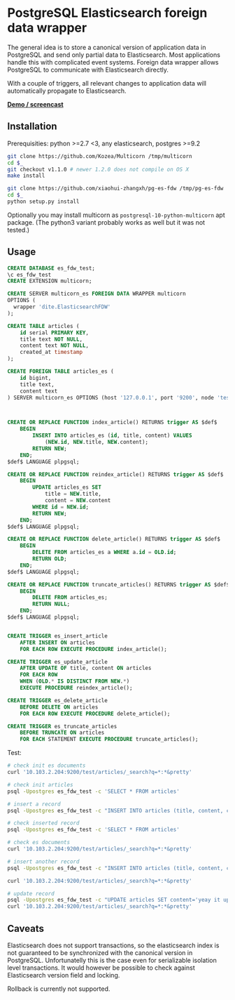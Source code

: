 PostgreSQL Elasticsearch foreign data wrapper
=============================================

The general idea is to store a canonical version of application data
in PostgreSQL and send only partial data to Elasticsearch. Most applications
handle this with complicated event systems. Foreign data wrapper allows
PostgreSQL to communicate with Elasticsearch directly.

With a couple of triggers, all relevant changes to application data will
automatically propagate to Elasticsearch.

[**Demo / screencast**](https://asciinema.org/a/7gclt1tl7nj2tzj1fohibe8yg)

Installation
------------

Prerequisities: python >=2.7 <3, any elasticsearch, postgres >=9.2

```bash
git clone https://github.com/Kozea/Multicorn /tmp/multicorn
cd $_
git checkout v1.1.0 # newer 1.2.0 does not compile on OS X
make install

git clone https://github.com/xiaohui-zhangxh/pg-es-fdw /tmp/pg-es-fdw
cd $_
python setup.py install
```

Optionally you may install multicorn as `postgresql-10-python-multicorn` apt package.
(The python3 variant probably works as well but it was not tested.)

Usage
-----

```sql
CREATE DATABASE es_fdw_test;
\c es_fdw_test
CREATE EXTENSION multicorn;

CREATE SERVER multicorn_es FOREIGN DATA WRAPPER multicorn
OPTIONS (
  wrapper 'dite.ElasticsearchFDW'
);

CREATE TABLE articles (
    id serial PRIMARY KEY,
    title text NOT NULL,
    content text NOT NULL,
    created_at timestamp
);

CREATE FOREIGN TABLE articles_es (
    id bigint,
    title text,
    content text
) SERVER multicorn_es OPTIONS (host '127.0.0.1', port '9200', node 'test', index 'articles');



CREATE OR REPLACE FUNCTION index_article() RETURNS trigger AS $def$
	BEGIN
		INSERT INTO articles_es (id, title, content) VALUES
			(NEW.id, NEW.title, NEW.content);
		RETURN NEW;
	END;
$def$ LANGUAGE plpgsql;

CREATE OR REPLACE FUNCTION reindex_article() RETURNS trigger AS $def$
	BEGIN
		UPDATE articles_es SET
			title = NEW.title,
			content = NEW.content
		WHERE id = NEW.id;
		RETURN NEW;
	END;
$def$ LANGUAGE plpgsql;

CREATE OR REPLACE FUNCTION delete_article() RETURNS trigger AS $def$
	BEGIN
		DELETE FROM articles_es a WHERE a.id = OLD.id;
		RETURN OLD;
	END;
$def$ LANGUAGE plpgsql;

CREATE OR REPLACE FUNCTION truncate_articles() RETURNS trigger AS $def$
	BEGIN
		DELETE FROM articles_es;
		RETURN NULL;
	END;
$def$ LANGUAGE plpgsql;


CREATE TRIGGER es_insert_article
    AFTER INSERT ON articles
    FOR EACH ROW EXECUTE PROCEDURE index_article();

CREATE TRIGGER es_update_article
    AFTER UPDATE OF title, content ON articles
    FOR EACH ROW
    WHEN (OLD.* IS DISTINCT FROM NEW.*)
    EXECUTE PROCEDURE reindex_article();

CREATE TRIGGER es_delete_article
	BEFORE DELETE ON articles
	FOR EACH ROW EXECUTE PROCEDURE delete_article();

CREATE TRIGGER es_truncate_articles
	BEFORE TRUNCATE ON articles
	FOR EACH STATEMENT EXECUTE PROCEDURE truncate_articles();
```

Test:

```bash
# check init es documents
curl '10.103.2.204:9200/test/articles/_search?q=*:*&pretty'

# check init articles
psql -Upostgres es_fdw_test -c 'SELECT * FROM articles'

# insert a record
psql -Upostgres es_fdw_test -c "INSERT INTO articles (title, content, created_at) VALUES ('foo', 'spike', Now());"

# check inserted record
psql -Upostgres es_fdw_test -c 'SELECT * FROM articles'

# check es documents
curl '10.103.2.204:9200/test/articles/_search?q=*:*&pretty'

# insert another record
psql -Upostgres es_fdw_test -c "INSERT INTO articles (title, content, created_at) VALUES ('bar', 'foobar', Now());"

curl '10.103.2.204:9200/test/articles/_search?q=*:*&pretty'

# update record
psql -Upostgres es_fdw_test -c "UPDATE articles SET content='yeay it updates\!' WHERE title='foo'"
curl '10.103.2.204:9200/test/articles/_search?q=*:*&pretty'
```

Caveats
-------

Elasticsearch does not support transactions, so the elasticsearch index
is not guaranteed to be synchronized with the canonical version in PostgreSQL.
Unfortunatelly this is the case even for serializable isolation level transactions.
It would however be possible to check against Elasticsearch version field and locking.

Rollback is currently not supported.
